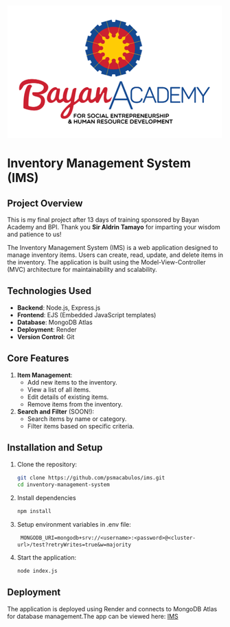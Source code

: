 <img src="./bayan-logo.png" width='500' alt='fsdfdsfs'>

# Inventory Management System (IMS)

## Project Overview

This is my final project after 13 days of training sponsored by Bayan Academy and BPI. Thank you **Sir Aldrin Tamayo** for imparting your wisdom and patience to us!

The Inventory Management System (IMS) is a web application designed to manage inventory items. Users can create, read, update, and delete items in the inventory. The application is built using the Model-View-Controller (MVC) architecture for maintainability and scalability.

## Technologies Used

- **Backend**: Node.js, Express.js
- **Frontend**: EJS (Embedded JavaScript templates)
- **Database**: MongoDB Atlas
- **Deployment**: Render
- **Version Control**: Git

## Core Features

1. **Item Management**:
   - Add new items to the inventory.
   - View a list of all items.
   - Edit details of existing items.
   - Remove items from the inventory.
2. **Search and Filter** (SOON!):
   - Search items by name or category.
   - Filter items based on specific criteria.

## Installation and Setup

1. Clone the repository:

   ```bash
   git clone https://github.com/psmacabulos/ims.git
   cd inventory-management-system
   ```

2. Install dependencies

   ```bash
   npm install
   ```

3. Setup environment variables in .env file:

   ```Plaintext
    MONGODB_URI=mongodb+srv://<username>:<password>@<cluster-url>/test?retryWrites=true&w=majority

   ```

4. Start the application:

   ```bash
   node index.js
   ```

## Deployment

The application is deployed using Render and connects to MongoDB Atlas for database management.The app can be viewed here: [IMS](https://inventory-management-v81v.onrender.com/)
